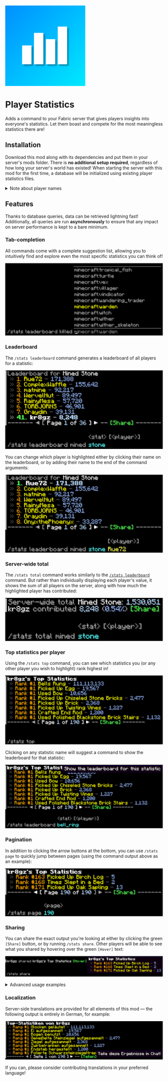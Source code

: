 ![Player Statistics icon](src/main/resources/assets/playerstatistics/icon.png)

# Player Statistics
Adds a command to your Fabric server that gives players insights into everyone's statistics.
Let them boast and compete for the most meaningless statistics there are!

## Installation
Download this mod along with its dependencies and put them in your server's mods folder.
There is **no additional setup required**, regardless of how long your server's world has existed!
When starting the server with this mod for the first time, a database will be initialized using existing player statistics files.

<details>
<summary>Note about player names</summary>
Player names are initially obtained through the user cache (the <code>usercache.json</code> file in the server folder).
This means that only the most recently used (by default) 1,000 player names can be inserted into the database on initialization.
Missing player names will be updated when the affected players rejoin your server.
</details>

## Features
Thanks to database queries, data can be retrieved lightning fast! Additionally, all queries are run **asynchronously**
to ensure that any impact on server performance is kept to a bare minimum.

### Tab-completion
All commands come with a complete suggestion list, allowing you to intuitively find and explore
even the most specific statistics you can think of!

![Tab-completion showcase](gallery/tab-suggestions.png)

### Leaderboard
The `/stats leaderboard` command generates a leaderboard of all players for a statistic:

![Leaderboard example](gallery/leaderboard.png)

You can change which player is highlighted either by clicking their name on the leaderboard,
or by adding their name to the end of the command arguments:

![Custom leaderboard highlight](gallery/leaderboard-highlight.png)

### Server-wide total
The `/stats total` command works similarly to the [`/stats leaderboard`](#leaderboard) command.
But rather than individually displaying each player's value, it shows the sum of all players on the server,
along with how much the highlighted player has contributed:

![Example of server-wide total and contribution](gallery/server-total.png)

### Top statistics per player
Using the `/stats top` command, you can see which statistics you (or any other player you wish to highlight) rank highest in!

![Player top statistics example](gallery/player-top.png)

Clicking on any statistic name will suggest a command to show the leaderboard for that statistic:

![Example suggestion to display leaderboard](gallery/leaderboard-suggestion.png)

### Pagination
In addition to clicking the arrow buttons at the bottom, you can use `/stats page`
to quickly jump between pages (using the command output above as an example):

![Pagination example](gallery/pages.png)

### Sharing
You can share the exact output you're looking at either by clicking the green `[Share]` button, or by running `/stats share`.
Other players will be able to see what you shared by hovering over the green `[Hover]` text:

![Sharing example](gallery/sharing.png)

<details>
<summary>Advanced usage examples</summary>

### Random statistics
Instead of specifying a statistic, you can also let the mod choose one for you:

![Random leaderboard](gallery/random-leaderboard.png)

### Precise values
Hovering over certain types of values will show them in more precise units:

![Example of precise value in hover text](gallery/hover-value.png)

### Remove highlight
You can create command output without any highlight by specifying a non-existent player name, such as `-`:

![Example leaderboard without highlight](gallery/remove-highlight.png)
</details>

### Localization
Server-side translations are provided for all elements of this mod &mdash;
the following output is entirely in German, for example:

![German translation example](gallery/translations.png)

If you can, please consider contributing translations in your preferred language!
